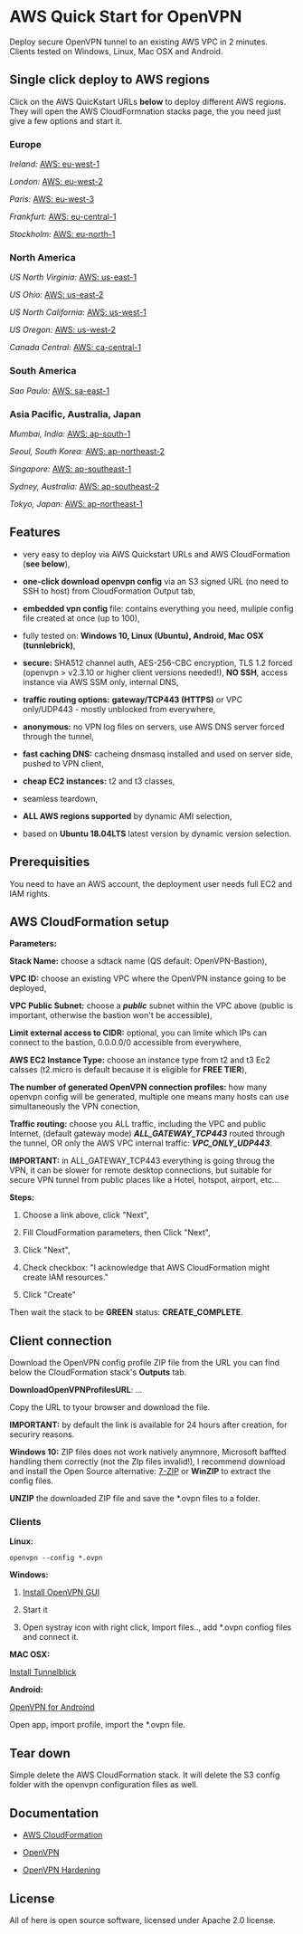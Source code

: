 # AWS Quick Start for OpenVPN 

Deploy secure OpenVPN tunnel to an existing AWS VPC in 2 minutes. Clients tested on Windows, Linux, Mac OSX and Android.

## Single click deploy to AWS regions

Click on the AWS QuicKstart URLs __below__ to deploy different AWS regions. They will open the AWS CloudFormnation stacks page, the you need just give a few options and start it.

### Europe

*Ireland:* [AWS: eu-west-1](https://console.aws.amazon.com/cloudformation/home?region=eu-west-1#/stacks/new?stackName=OpenVPN-Bastion&templateURL=https://s3-eu-west-1.amazonaws.com/tatobi-aws-quickstart-openvpn/cloudformation/ovpn-aws-deploy-vpc.yaml)

*London:* [AWS: eu-west-2](https://console.aws.amazon.com/cloudformation/home?region=eu-west-2#/stacks/new?stackName=OpenVPN-Bastion&templateURL=https://s3-eu-west-1.amazonaws.com/tatobi-aws-quickstart-openvpn/cloudformation/ovpn-aws-deploy-vpc.yaml)

*Paris:* [AWS: eu-west-3](https://console.aws.amazon.com/cloudformation/home?region=eu-west-3#/stacks/new?stackName=OpenVPN-Bastion&templateURL=https://s3-eu-west-1.amazonaws.com/tatobi-aws-quickstart-openvpn/cloudformation/ovpn-aws-deploy-vpc.yaml)


*Frankfurt:* [AWS: eu-central-1](https://console.aws.amazon.com/cloudformation/home?region=eu-central-1#/stacks/new?stackName=OpenVPN-Bastion&templateURL=https://s3-eu-west-1.amazonaws.com/tatobi-aws-quickstart-openvpn/cloudformation/ovpn-aws-deploy-vpc.yaml)

*Stockholm:* [AWS: eu-north-1](https://console.aws.amazon.com/cloudformation/home?region=eu-north-1#/stacks/new?stackName=OpenVPN-Bastion&templateURL=https://s3-eu-west-1.amazonaws.com/tatobi-aws-quickstart-openvpn/cloudformation/ovpn-aws-deploy-vpc.yaml)

### North America

*US North Virginia:* [AWS: us-east-1](https://console.aws.amazon.com/cloudformation/home?region=us-east-1#/stacks/new?stackName=OpenVPN-Bastion&templateURL=https://s3-eu-west-1.amazonaws.com/tatobi-aws-quickstart-openvpn/cloudformation/ovpn-aws-deploy-vpc.yaml)

*US Ohio:* [AWS: us-east-2](https://console.aws.amazon.com/cloudformation/home?region=us-east-2#/stacks/new?stackName=OpenVPN-Bastion&templateURL=https://s3-eu-west-1.amazonaws.com/tatobi-aws-quickstart-openvpn/cloudformation/ovpn-aws-deploy-vpc.yaml)

*US North California:* [AWS: us-west-1](https://console.aws.amazon.com/cloudformation/home?region=us-west-1#/stacks/new?stackName=OpenVPN-Bastion&templateURL=https://s3-eu-west-1.amazonaws.com/tatobi-aws-quickstart-openvpn/cloudformation/ovpn-aws-deploy-vpc.yaml)

*US Oregon:* [AWS: us-west-2](https://console.aws.amazon.com/cloudformation/home?region=us-west-2#/stacks/new?stackName=OpenVPN-Bastion&templateURL=https://s3-eu-west-1.amazonaws.com/tatobi-aws-quickstart-openvpn/cloudformation/ovpn-aws-deploy-vpc.yaml)

*Canada Central:* [AWS: ca-central-1](https://console.aws.amazon.com/cloudformation/home?region=ca-central-1#/stacks/new?stackName=OpenVPN-Bastion&templateURL=https://s3-eu-west-1.amazonaws.com/tatobi-aws-quickstart-openvpn/cloudformation/ovpn-aws-deploy-vpc.yaml)

### South America

*Sao Paulo:* [AWS: sa-east-1](https://console.aws.amazon.com/cloudformation/home?region=sa-east-1#/stacks/new?stackName=OpenVPN-Bastion&templateURL=https://s3-eu-west-1.amazonaws.com/tatobi-aws-quickstart-openvpn/cloudformation/ovpn-aws-deploy-vpc.yaml)

### Asia Pacific, Australia, Japan

*Mumbai, India:* [AWS: ap-south-1](https://console.aws.amazon.com/cloudformation/home?region=ap-south-1#/stacks/new?stackName=OpenVPN-Bastion&templateURL=https://s3-eu-west-1.amazonaws.com/tatobi-aws-quickstart-openvpn/cloudformation/ovpn-aws-deploy-vpc.yaml)

*Seoul, South Korea:* [AWS: ap-northeast-2](https://console.aws.amazon.com/cloudformation/home?region=ap-northeast-2#/stacks/new?stackName=OpenVPN-Bastion&templateURL=https://s3-eu-west-1.amazonaws.com/tatobi-aws-quickstart-openvpn/cloudformation/ovpn-aws-deploy-vpc.yaml)

*Singapore:* [AWS: ap-southeast-1](https://console.aws.amazon.com/cloudformation/home?region=ap-southeast-1#/stacks/new?stackName=OpenVPN-Bastion&templateURL=https://s3-eu-west-1.amazonaws.com/tatobi-aws-quickstart-openvpn/cloudformation/ovpn-aws-deploy-vpc.yaml)

*Sydney, Australia:* [AWS: ap-southeast-2](https://console.aws.amazon.com/cloudformation/home?region=ap-southeast-2#/stacks/new?stackName=OpenVPN-Bastion&templateURL=https://s3-eu-west-1.amazonaws.com/tatobi-aws-quickstart-openvpn/cloudformation/ovpn-aws-deploy-vpc.yaml)

*Tokyo, Japan:* [AWS: ap-northeast-1](https://console.aws.amazon.com/cloudformation/home?region=ap-northeast-1#/stacks/new?stackName=OpenVPN-Bastion&templateURL=https://s3-eu-west-1.amazonaws.com/tatobi-aws-quickstart-openvpn/cloudformation/ovpn-aws-deploy-vpc.yaml)

## Features

- very easy to deploy via AWS Quickstart URLs and AWS CloudFormation (__see below__),

- __one-click download openvpn config__ via an S3 signed URL (no need to SSH to host) from CloudFormation Output tab,

- __embedded vpn config__ file: contains everything you need, muliple config file created at once (up to 100),

- fully tested on: __Windows 10, Linux (Ubuntu), Android, Mac OSX (tunnlebrick)__,

- __secure:__ SHA512 channel auth, AES-256-CBC encryption, TLS 1.2 forced (openvpn > v2.3.10  or higher client versions needed!), __NO SSH__, access instance via AWS SSM only, internal DNS,

- __traffic routing options:__ __gateway/TCP443 (HTTPS)__ or VPC only/UDP443 - mostly unblocked from everywhere,

- __anonymous:__ no VPN log files on servers, use AWS DNS server forced through the tunnel,

- __fast caching DNS:__ cacheing dnsmasq installed and used on server side, pushed to VPN client,

- __cheap EC2 instances:__ t2 and t3 classes,

- seamless teardown,

- __ALL AWS regions supported__ by dynamic AMI selection,

- based on __Ubuntu 18.04LTS__ latest version by dynamic version selection.


## Prerequisities

You need to have an AWS account, the deployment user needs full EC2 and IAM rights.


## AWS CloudFormation setup

__Parameters:__

__Stack Name:__ choose a sdtack name (QS default: OpenVPN-Bastion),

__VPC ID:__ choose an existing VPC where the OpenVPN instance going to be deployed,

__VPC Public Subnet:__ choose a __*public*__ subnet within the VPC above (public is important, otherwise the bastion won't be accessible),

__Limit external access to CIDR:__ optional, you can limite which IPs can connect to the bastion, 0.0.0.0/0 accessible from everywhere,

__AWS EC2 Instance Type:__ choose an instance type from t2 and t3 Ec2 calsses (t2.micro is default because it is eligible for __FREE TIER__),

__The number of generated OpenVPN connection profiles:__ how many openvpn config will be generated, multiple one means many hosts can use simultaneously the VPN conection,

__Traffic routing:__ choose you ALL traffic, including the VPC and public Internet, (default gateway mode) __*ALL_GATEWAY_TCP443*__ routed through the tunnel, OR only the AWS VPC internal traffic: __*VPC_ONLY_UDP443*__. 

__IMPORTANT:__ in ALL_GATEWAY_TCP443 everything is going throug the VPN, it can be slower for remote desktop connections, but suitable for secure VPN tunnel from public places like a Hotel, hotspot, airport, etc...

__Steps:__

1. Choose a link above, click "Next",

2. Fill CloudFormation parameters, then Click "Next",

3. Click "Next",

4. Check checkbox: "I acknowledge that AWS CloudFormation might create IAM resources."

5. Click "Create"


Then wait the stack to be __GREEN__ status: __CREATE_COMPLETE__.

## Client connection

Download the OpenVPN config profile ZIP file from the URL you can find below the CloudFormation stack's __Outputs__ tab.

__DownloadOpenVPNProfilesURL__: ...

Copy the URL to tyour browser and download the file.

__IMPORTANT:__ by default the link is available for 24 hours after creation, for securiry reasons.

__Windows 10:__ ZIP files does not work natively anymnore, Microsoft baffted handling them correctly (not the ZIp files invalid!), I recommend download and install the Open Source alternative: [7-ZIP](https://www.7-zip.org/) or __WinZIP__ to extract the config files.

__UNZIP__ the downloaded ZIP file and save the *.ovpn files to a folder.

### Clients

__Linux:__

```
openvpn --config *.ovpn

```
__Windows:__

1. [Install OpenVPN GUI](https://openvpn.net/community-downloads/)

2. Start it

3. Open systray icon with right click, Import files.., add *.ovpn confiog files and connect it. 

__MAC OSX:__

[Install Tunnelblick](https://tunnelblick.net/cInstall.html)

__Android:__

[OpenVPN for Androind](https://play.google.com/store/apps/details?id=net.openvpn.openvpn)

Open app, import profile, import the *.ovpn file.

## Tear down

Simple delete the AWS CloudFormation stack. It will delete the S3 config folder with the openvpn configuration files as well.


## Documentation

- [AWS CloudFormation](https://aws.amazon.com/cloudformation/getting-started/)

- [OpenVPN](https://community.openvpn.net/openvpn/wiki)

- [OpenVPN Hardening](https://community.openvpn.net/openvpn/wiki/Hardening)

## License

All of here is open source software, licensed under Apache 2.0 license.



















